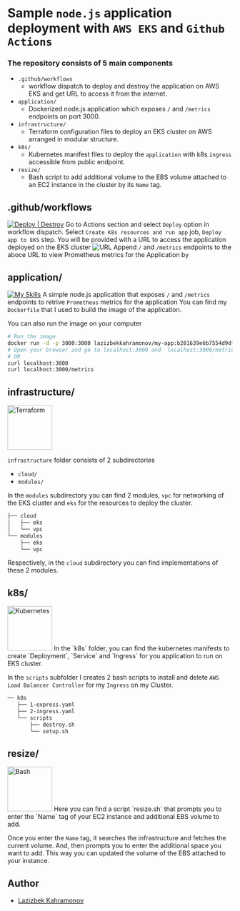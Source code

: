 # Sample `node.js` application deployment with `AWS EKS` and `Github Actions`
### The repository consists of 5 main components
- `.github/workflows` 
    - workflow dispatch to deploy and destroy the application on AWS EKS and get URL to access it from the internet. 
- `application/`
    - Dockerized node.js application which exposes `/` and `/metrics` endpoints on port 3000.
- `infrastructure/`
    - Terraform configuration files to deploy an EKS cluster on AWS arranged in modular structure.
- `k8s/`
    - Kubernetes manifest files to deploy the `application` with k8s `ingress` accessible from public endpoint.
- `resize/`
    - Bash script to add additional volume to the EBS volume attached to an EC2 instance in the cluster by its `Name` tag.   

## .github/workflows
[![Deploy | Destroy](https://github.com/albukhary/itech-final-task/actions/workflows/main.yaml/badge.svg?branch=main)](https://github.com/albukhary/itech-final-task/actions/workflows/main.yaml)
Go to Actions section and select `Deploy` option in workflow dispatch. 
Select `Create K8s resources and run app` job, `Deploy app to EKS` step.
You will be provided with a URL to access the application deployed on the EKS cluster
![URL](https://i.paste.pics/9ab6c6577456585887c9eca76865d8f6.png "Access URL after deployment")
Append `/` and `/metrics` endpoints to the aboce URL to view Prometheus metrics for the Application by 
## application/
[![My Skills](https://skills.thijs.gg/icons?i=ts)](https://skills.thijs.gg) 
A simple node.js application that exposes `/` and `/metrics` endpoints to retrive `Prometheus` metrics for the application
You can find my `Dockerfile` that I used to build the image of the application.

You can also run the image on your computer
``` bash
# Run the image
docker run -d -p 3000:3000 lazizbekkahramonov/my-app:b281639e6b7554d9dff52fefc85c013c04adb2f2
# Open your browser and go to localhost:3000 and  localhost:3000/metrics
# OR
curl localhost:3000
curl localhost:3000/metrics
```
## infrastructure/
<img src="https://edent.github.io/SuperTinyIcons/images/svg/terraform.svg" width="100" title="Terraform" />

`infrastructure` folder consists of 2 subdirectories
- `cloud/`
- `modules/`

In the `modules` subdirectory you can find 2 modules, `vpc` for networking of the EKS cluster and `eks` for the resources to deploy the cluster.
``` bash
├── cloud
│   ├── eks
│   └── vpc
└── modules
    ├── eks
    └── vpc
```
Respectively, in the `cloud` subdirectory you can find implementations of these 2 modules.

## k8s/
<img src="https://upload.wikimedia.org/wikipedia/labs/thumb/b/ba/Kubernetes-icon-color.svg/247px-Kubernetes-icon-color.svg.png" width="100" title="Kubernetes" />
In the `k8s` folder, you can find the kubernetes manifests to create `Deployment`, `Service` and `Ingress` for you application to run on EKS cluster.

In the `scripts` subfolder I creates 2 bash scripts to install and delete `AWS Load Balancer Controller` for my `Ingress` on my Cluster.

```bash
── k8s
   ├── 1-express.yaml
   ├── 2-ingress.yaml
   └── scripts
       ├── destroy.sh
       └── setup.sh
```

## resize/
<img src="https://camo.githubusercontent.com/a7de91b915d8b286dda762e3683d9a1c961692d43f8349d020ecd54634a823cf/68747470733a2f2f63646e2e7261776769742e636f6d2f6f64622f6f6666696369616c2d626173682d6c6f676f2f6d61737465722f6173736574732f4c6f676f732f4964656e746974792f504e472f424153485f6c6f676f2d7472616e73706172656e742d62672d636f6c6f722e706e67" width="100" title="Bash" />
Here you can find a script `resize.sh` that prompts you to enter the `Name` tag of your EC2 instance and additional EBS volume to add.

Once you enter the `Name` tag, it searches the infrastructure and fetches the current volume. And, then prompts you to enter the additional space you want to add.
This way you can updated the volume of the EBS attached to your instance.

## Author
- [Lazizbek Kahramonov](https://github.com/albukhary)
